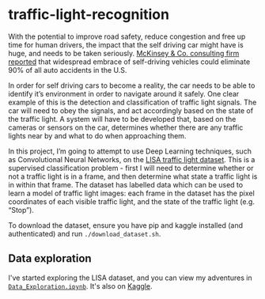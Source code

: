 # traffic-light-recognition

With the potential to improve road safety, reduce congestion and free up time for human drivers, the impact that the self driving car might have is huge, and needs to be taken seriously. 
[McKinsey & Co. consulting firm reported](https://www.wsj.com/articles/self-driving-cars-could-cut-down-on-accidents-study-says-1425567905) that widespread embrace of self-driving vehicles could eliminate 90% of all auto accidents in the U.S.

In order for self driving cars to become a reality, the car needs to be able to identify it’s environment in order to navigate around it safely. 
One clear example of this is the detection and classification of traffic light signals. 
The car will need to obey the signals, and act accordingly based on the state of the traffic light. 
A system will have to be developed that, based on the cameras or sensors on the car, determines whether there are any traffic lights near by and what to do when approaching them.

In this project, I’m going to attempt to use Deep Learning techniques, such as Convolutional Neural Networks, on the [LISA traffic light dataset](https://www.kaggle.com/mbornoe/lisa-traffic-light-dataset). 
This is a supervised classification problem - first I will need to determine whether or not a traffic light is in a frame, and then determine what state a traffic light is in within that frame. 
The dataset has labelled data which can be used to learn a model of traffic light images: each frame in the dataset has the pixel coordinates of each visible traffic light, and the state of the traffic light (e.g. “Stop”). 

To download the dataset, ensure you have pip and kaggle installed (and authenticated) and run `./download_dataset.sh`. 

## Data exploration
I've started exploring the LISA dataset, and you can view my adventures in [`Data_Exploration.ipynb`](https://github.com/aidandunlop/traffic-lights/blob/master/Data_Exploration.ipynb). 
It's also on [Kaggle](https://www.kaggle.com/aidandunlop/capstone-project-data-exploration).
